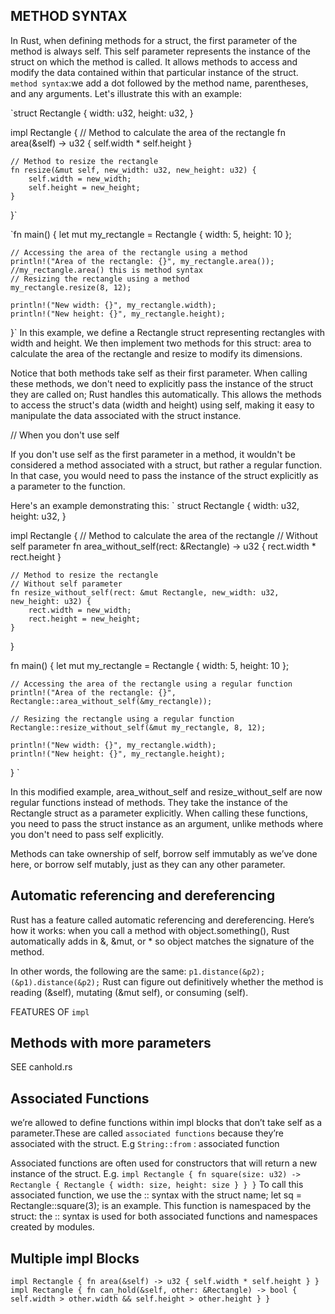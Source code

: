 ## METHOD SYNTAX

In Rust, when defining methods for a struct, the first parameter of the method is always self. This self parameter represents the instance of the struct on which the method is called. It allows methods to access and modify the data contained within that particular instance of the struct.
`method syntax`:we add a dot followed by the method 
name, parentheses, and any arguments.
Let's illustrate this with an example:

`struct Rectangle {
    width: u32,
    height: u32,
}

impl Rectangle {
    // Method to calculate the area of the rectangle
    fn area(&self) -> u32 {
        self.width * self.height
    }

    // Method to resize the rectangle
    fn resize(&mut self, new_width: u32, new_height: u32) {
        self.width = new_width;
        self.height = new_height;
    }
}`

`fn main() {
    let mut my_rectangle = Rectangle { width: 5, height: 10 };

    // Accessing the area of the rectangle using a method
    println!("Area of the rectangle: {}", my_rectangle.area());
    //my_rectangle.area() this is method syntax
    // Resizing the rectangle using a method
    my_rectangle.resize(8, 12);

    println!("New width: {}", my_rectangle.width);
    println!("New height: {}", my_rectangle.height);
}`
In this example, we define a Rectangle struct representing rectangles with width and height. We then implement two methods for this struct: area to calculate the area of the rectangle and resize to modify its dimensions.

Notice that both methods take self as their first parameter. When calling these methods, we don't need to explicitly pass the instance of the struct they are called on; Rust handles this automatically. This allows the methods to access the struct's data (width and height) using self, making it easy to manipulate the data associated with the struct instance.


// When you don't use self

If you don't use self as the first parameter in a method, it wouldn't be considered a method associated with a struct, but rather a regular function. In that case, you would need to pass the instance of the struct explicitly as a parameter to the function.

Here's an example demonstrating this:
`
struct Rectangle {
    width: u32,
    height: u32,
}

impl Rectangle {
    // Method to calculate the area of the rectangle
    // Without self parameter
    fn area_without_self(rect: &Rectangle) -> u32 {
        rect.width * rect.height
    }

    // Method to resize the rectangle
    // Without self parameter
    fn resize_without_self(rect: &mut Rectangle, new_width: u32, new_height: u32) {
        rect.width = new_width;
        rect.height = new_height;
    }
}

fn main() {
    let mut my_rectangle = Rectangle { width: 5, height: 10 };

    // Accessing the area of the rectangle using a regular function
    println!("Area of the rectangle: {}", Rectangle::area_without_self(&my_rectangle));

    // Resizing the rectangle using a regular function
    Rectangle::resize_without_self(&mut my_rectangle, 8, 12);

    println!("New width: {}", my_rectangle.width);
    println!("New height: {}", my_rectangle.height);
}
`

In this modified example, area_without_self and resize_without_self are now regular functions instead of methods. They take the instance of the Rectangle struct as a parameter explicitly. When calling these functions, you need to pass the struct instance as an argument, unlike methods where you don't need to pass self explicitly.



Methods can take ownership of self, borrow self immutably as we’ve done here, or borrow self mutably, just as they 
can any other parameter.

## Automatic referencing and dereferencing
Rust has a feature called automatic referencing and dereferencing.
Here’s how it works: when you call a method with object.something(), 
Rust automatically adds in &, &mut, or * so object matches the signature of the method.

 In other words, the following are the same:
`p1.distance(&p2);`
`(&p1).distance(&p2);`
 Rust can figure out definitively whether the method is 
reading (&self), mutating (&mut self), or consuming (self).

FEATURES OF `impl`
## Methods with more parameters
 SEE canhold.rs

## Associated Functions
we’re allowed to define 
functions within impl blocks that don’t take self as a parameter.These are called `associated functions` because they’re associated with the struct. 
E.g `String::from` : associated function

Associated functions are often used for constructors that will return 
a new instance of the struct. 
E.g.
`
impl Rectangle {
 fn square(size: u32) -> Rectangle {
 Rectangle { width: size, height: size }
 }
}
`
To call this associated function, we use the :: syntax with the struct 
name; let sq = Rectangle::square(3); is an example.
This function is namespaced by the struct: the :: syntax is used for both associated functions and 
namespaces created by modules.

## Multiple impl Blocks
`
impl Rectangle {
 fn area(&self) -> u32 {
 self.width * self.height
 }
}
impl Rectangle {
 fn can_hold(&self, other: &Rectangle) -> bool {
 self.width > other.width && self.height > other.height
 }
}
`
